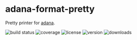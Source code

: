 # adana-format-pretty

Pretty printer for [adana].

![build status](http://img.shields.io/travis/adana-coverage/adana-format-pretty/master.svg?style=flat)
![coverage](http://img.shields.io/coveralls/adana-coverage/adana-format-pretty/master.svg?style=flat)
![license](http://img.shields.io/npm/l/adana-format-pretty.svg?style=flat)
![version](http://img.shields.io/npm/v/adana-format-pretty.svg?style=flat)
![downloads](http://img.shields.io/npm/dm/adana-format-pretty.svg?style=flat)

[adana]: https://github.com/adana-coverage/babel-plugin-transform-adana
